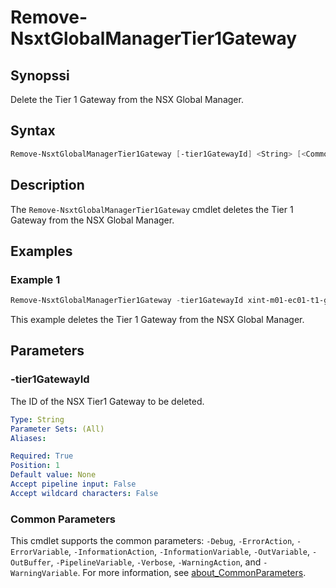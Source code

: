 # Remove-NsxtGlobalManagerTier1Gateway

## Synopssi

Delete the Tier 1 Gateway from the NSX Global Manager.

## Syntax

```powershell
Remove-NsxtGlobalManagerTier1Gateway [-tier1GatewayId] <String> [<CommonParameters>]
```

## Description

The `Remove-NsxtGlobalManagerTier1Gateway` cmdlet deletes the Tier 1 Gateway from the NSX Global Manager.

## Examples

### Example 1

```powershell
Remove-NsxtGlobalManagerTier1Gateway -tier1GatewayId xint-m01-ec01-t1-gw01
```

This example deletes the Tier 1 Gateway from the NSX Global Manager.

## Parameters

### -tier1GatewayId

The ID of the NSX Tier1 Gateway to be deleted.

```yaml
Type: String
Parameter Sets: (All)
Aliases:

Required: True
Position: 1
Default value: None
Accept pipeline input: False
Accept wildcard characters: False
```

### Common Parameters

This cmdlet supports the common parameters: `-Debug`, `-ErrorAction`, `-ErrorVariable`, `-InformationAction`, `-InformationVariable`, `-OutVariable`, `-OutBuffer`, `-PipelineVariable`, `-Verbose`, `-WarningAction`, and `-WarningVariable`. For more information, see [about_CommonParameters](http://go.microsoft.com/fwlink/?LinkID=113216).

